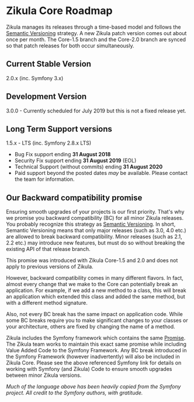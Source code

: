 # Zikula Core Roadmap

Zikula manages its releases through a time-based model and follows the [Semantic Versioning](https://semver.org/) strategy. 
A new Zikula patch version comes out about once per month. The Core-1.5 branch and the Core-2.0 branch
are synced so that patch releases for both occur simultaneously.

## Current Stable Version

2.0.x (inc. Symfony 3.x)

## Development Version

3.0.0 - Currently scheduled for July 2019 but this is not a fixed release yet.

## Long Term Support versions

1.5.x - LTS (inc. Symfony 2.8.x LTS)
  - Bug Fix support ending **31 August 2018**
  - Security Fix support ending **31 August 2019** (EOL)
  - Technical Support (without commits) ending **31 August 2020**
  - Paid support beyond the posted dates _may_ be available. Please contact the team for information.


## Our Backward compatibility promise
Ensuring smooth upgrades of your projects is our first priority.
That's why we promise you backward compatibility (BC) for all minor Zikula releases. You probably recognize this
strategy as [Semantic Versioning](https://semver.org/). In short, Semantic Versioning means that only major releases
(such as 3.0, 4.0 etc.) are allowed to break backward compatibility. Minor releases (such as 2.1, 2.2 etc.) may
introduce new features, but must do so without breaking the existing API of that release branch.

This promise was introduced with Zikula Core-1.5 and 2.0 and does not apply to previous versions of Zikula.

However, backward compatibility comes in many different flavors. In fact, almost every change that we make to the Core
can potentially break an application. For example, if we add a new method to a class, this will break an application which
extended this class and added the same method, but with a different method signature.

Also, not every BC break has the same impact on application code. While some BC breaks require you to make significant
changes to your classes or your architecture, others are fixed by changing the name of a method.

Zikula includes the Symfony framework which contains the same [Promise](https://symfony.com/doc/current/contributing/code/bc.html).
The Zikula team works to maintain this exact same promise while including Value Added Code to the Symfony Framework.
Any BC break introduced in the Symfony Framework (however inadvertently) will also be included in Zikula Core. Please see
the above referenced Symfony link for details on working with Symfony (and Zikula) Code to ensure smooth upgrades between
minor Zikula versions.

_Much of the language above has been heavily copied from the Symfony project. All credit to the Symfony authors, with gratitude._
